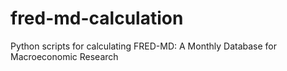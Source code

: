 # fred-md-calculation
Python scripts for calculating FRED-MD: A Monthly Database for Macroeconomic Research
